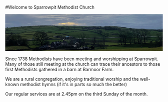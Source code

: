 #Welcome to Sparrowpit Methodist Church

![Image title](/images/SparrowpitView.jpeg)

Since 1738 Methodists have been meeting and worshipping at Sparrowpit. Many of those still meeting at the church can trace their ancestors to those first Methodists gathered in a barn at Barmoor Farm.

We are a  rural congregation, enjoying traditional worship and the well-known methodist hymns (if it's in parts so much the better)

Our regular services are at 2.45pm on the third Sunday of the month.